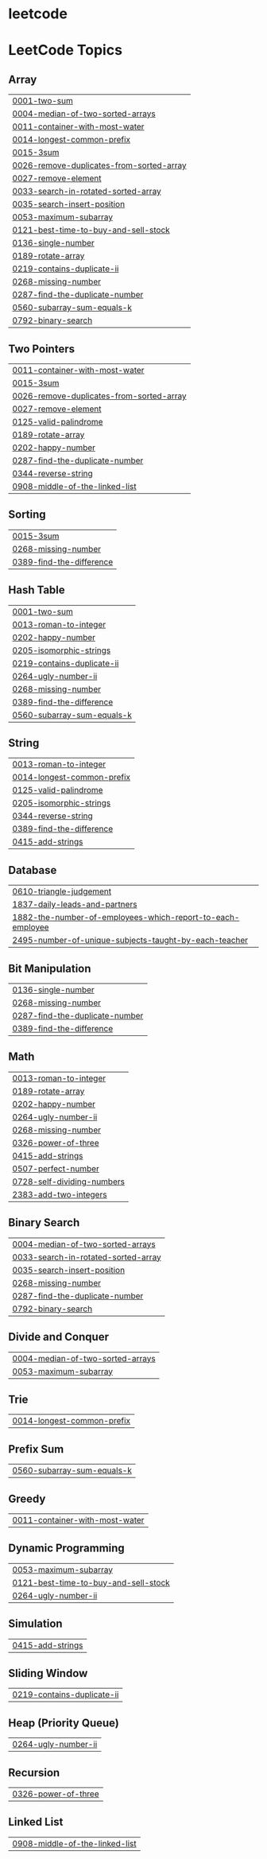 # leetcode
<!---LeetCode Topics Start-->
# LeetCode Topics
## Array
|  |
| ------- |
| [0001-two-sum](https://github.com/Sugunachenamallu/leetcode/tree/master/0001-two-sum) |
| [0004-median-of-two-sorted-arrays](https://github.com/Sugunachenamallu/leetcode/tree/master/0004-median-of-two-sorted-arrays) |
| [0011-container-with-most-water](https://github.com/Sugunachenamallu/leetcode/tree/master/0011-container-with-most-water) |
| [0014-longest-common-prefix](https://github.com/Sugunachenamallu/leetcode/tree/master/0014-longest-common-prefix) |
| [0015-3sum](https://github.com/Sugunachenamallu/leetcode/tree/master/0015-3sum) |
| [0026-remove-duplicates-from-sorted-array](https://github.com/Sugunachenamallu/leetcode/tree/master/0026-remove-duplicates-from-sorted-array) |
| [0027-remove-element](https://github.com/Sugunachenamallu/leetcode/tree/master/0027-remove-element) |
| [0033-search-in-rotated-sorted-array](https://github.com/Sugunachenamallu/leetcode/tree/master/0033-search-in-rotated-sorted-array) |
| [0035-search-insert-position](https://github.com/Sugunachenamallu/leetcode/tree/master/0035-search-insert-position) |
| [0053-maximum-subarray](https://github.com/Sugunachenamallu/leetcode/tree/master/0053-maximum-subarray) |
| [0121-best-time-to-buy-and-sell-stock](https://github.com/Sugunachenamallu/leetcode/tree/master/0121-best-time-to-buy-and-sell-stock) |
| [0136-single-number](https://github.com/Sugunachenamallu/leetcode/tree/master/0136-single-number) |
| [0189-rotate-array](https://github.com/Sugunachenamallu/leetcode/tree/master/0189-rotate-array) |
| [0219-contains-duplicate-ii](https://github.com/Sugunachenamallu/leetcode/tree/master/0219-contains-duplicate-ii) |
| [0268-missing-number](https://github.com/Sugunachenamallu/leetcode/tree/master/0268-missing-number) |
| [0287-find-the-duplicate-number](https://github.com/Sugunachenamallu/leetcode/tree/master/0287-find-the-duplicate-number) |
| [0560-subarray-sum-equals-k](https://github.com/Sugunachenamallu/leetcode/tree/master/0560-subarray-sum-equals-k) |
| [0792-binary-search](https://github.com/Sugunachenamallu/leetcode/tree/master/0792-binary-search) |
## Two Pointers
|  |
| ------- |
| [0011-container-with-most-water](https://github.com/Sugunachenamallu/leetcode/tree/master/0011-container-with-most-water) |
| [0015-3sum](https://github.com/Sugunachenamallu/leetcode/tree/master/0015-3sum) |
| [0026-remove-duplicates-from-sorted-array](https://github.com/Sugunachenamallu/leetcode/tree/master/0026-remove-duplicates-from-sorted-array) |
| [0027-remove-element](https://github.com/Sugunachenamallu/leetcode/tree/master/0027-remove-element) |
| [0125-valid-palindrome](https://github.com/Sugunachenamallu/leetcode/tree/master/0125-valid-palindrome) |
| [0189-rotate-array](https://github.com/Sugunachenamallu/leetcode/tree/master/0189-rotate-array) |
| [0202-happy-number](https://github.com/Sugunachenamallu/leetcode/tree/master/0202-happy-number) |
| [0287-find-the-duplicate-number](https://github.com/Sugunachenamallu/leetcode/tree/master/0287-find-the-duplicate-number) |
| [0344-reverse-string](https://github.com/Sugunachenamallu/leetcode/tree/master/0344-reverse-string) |
| [0908-middle-of-the-linked-list](https://github.com/Sugunachenamallu/leetcode/tree/master/0908-middle-of-the-linked-list) |
## Sorting
|  |
| ------- |
| [0015-3sum](https://github.com/Sugunachenamallu/leetcode/tree/master/0015-3sum) |
| [0268-missing-number](https://github.com/Sugunachenamallu/leetcode/tree/master/0268-missing-number) |
| [0389-find-the-difference](https://github.com/Sugunachenamallu/leetcode/tree/master/0389-find-the-difference) |
## Hash Table
|  |
| ------- |
| [0001-two-sum](https://github.com/Sugunachenamallu/leetcode/tree/master/0001-two-sum) |
| [0013-roman-to-integer](https://github.com/Sugunachenamallu/leetcode/tree/master/0013-roman-to-integer) |
| [0202-happy-number](https://github.com/Sugunachenamallu/leetcode/tree/master/0202-happy-number) |
| [0205-isomorphic-strings](https://github.com/Sugunachenamallu/leetcode/tree/master/0205-isomorphic-strings) |
| [0219-contains-duplicate-ii](https://github.com/Sugunachenamallu/leetcode/tree/master/0219-contains-duplicate-ii) |
| [0264-ugly-number-ii](https://github.com/Sugunachenamallu/leetcode/tree/master/0264-ugly-number-ii) |
| [0268-missing-number](https://github.com/Sugunachenamallu/leetcode/tree/master/0268-missing-number) |
| [0389-find-the-difference](https://github.com/Sugunachenamallu/leetcode/tree/master/0389-find-the-difference) |
| [0560-subarray-sum-equals-k](https://github.com/Sugunachenamallu/leetcode/tree/master/0560-subarray-sum-equals-k) |
## String
|  |
| ------- |
| [0013-roman-to-integer](https://github.com/Sugunachenamallu/leetcode/tree/master/0013-roman-to-integer) |
| [0014-longest-common-prefix](https://github.com/Sugunachenamallu/leetcode/tree/master/0014-longest-common-prefix) |
| [0125-valid-palindrome](https://github.com/Sugunachenamallu/leetcode/tree/master/0125-valid-palindrome) |
| [0205-isomorphic-strings](https://github.com/Sugunachenamallu/leetcode/tree/master/0205-isomorphic-strings) |
| [0344-reverse-string](https://github.com/Sugunachenamallu/leetcode/tree/master/0344-reverse-string) |
| [0389-find-the-difference](https://github.com/Sugunachenamallu/leetcode/tree/master/0389-find-the-difference) |
| [0415-add-strings](https://github.com/Sugunachenamallu/leetcode/tree/master/0415-add-strings) |
## Database
|  |
| ------- |
| [0610-triangle-judgement](https://github.com/Sugunachenamallu/leetcode/tree/master/0610-triangle-judgement) |
| [1837-daily-leads-and-partners](https://github.com/Sugunachenamallu/leetcode/tree/master/1837-daily-leads-and-partners) |
| [1882-the-number-of-employees-which-report-to-each-employee](https://github.com/Sugunachenamallu/leetcode/tree/master/1882-the-number-of-employees-which-report-to-each-employee) |
| [2495-number-of-unique-subjects-taught-by-each-teacher](https://github.com/Sugunachenamallu/leetcode/tree/master/2495-number-of-unique-subjects-taught-by-each-teacher) |
## Bit Manipulation
|  |
| ------- |
| [0136-single-number](https://github.com/Sugunachenamallu/leetcode/tree/master/0136-single-number) |
| [0268-missing-number](https://github.com/Sugunachenamallu/leetcode/tree/master/0268-missing-number) |
| [0287-find-the-duplicate-number](https://github.com/Sugunachenamallu/leetcode/tree/master/0287-find-the-duplicate-number) |
| [0389-find-the-difference](https://github.com/Sugunachenamallu/leetcode/tree/master/0389-find-the-difference) |
## Math
|  |
| ------- |
| [0013-roman-to-integer](https://github.com/Sugunachenamallu/leetcode/tree/master/0013-roman-to-integer) |
| [0189-rotate-array](https://github.com/Sugunachenamallu/leetcode/tree/master/0189-rotate-array) |
| [0202-happy-number](https://github.com/Sugunachenamallu/leetcode/tree/master/0202-happy-number) |
| [0264-ugly-number-ii](https://github.com/Sugunachenamallu/leetcode/tree/master/0264-ugly-number-ii) |
| [0268-missing-number](https://github.com/Sugunachenamallu/leetcode/tree/master/0268-missing-number) |
| [0326-power-of-three](https://github.com/Sugunachenamallu/leetcode/tree/master/0326-power-of-three) |
| [0415-add-strings](https://github.com/Sugunachenamallu/leetcode/tree/master/0415-add-strings) |
| [0507-perfect-number](https://github.com/Sugunachenamallu/leetcode/tree/master/0507-perfect-number) |
| [0728-self-dividing-numbers](https://github.com/Sugunachenamallu/leetcode/tree/master/0728-self-dividing-numbers) |
| [2383-add-two-integers](https://github.com/Sugunachenamallu/leetcode/tree/master/2383-add-two-integers) |
## Binary Search
|  |
| ------- |
| [0004-median-of-two-sorted-arrays](https://github.com/Sugunachenamallu/leetcode/tree/master/0004-median-of-two-sorted-arrays) |
| [0033-search-in-rotated-sorted-array](https://github.com/Sugunachenamallu/leetcode/tree/master/0033-search-in-rotated-sorted-array) |
| [0035-search-insert-position](https://github.com/Sugunachenamallu/leetcode/tree/master/0035-search-insert-position) |
| [0268-missing-number](https://github.com/Sugunachenamallu/leetcode/tree/master/0268-missing-number) |
| [0287-find-the-duplicate-number](https://github.com/Sugunachenamallu/leetcode/tree/master/0287-find-the-duplicate-number) |
| [0792-binary-search](https://github.com/Sugunachenamallu/leetcode/tree/master/0792-binary-search) |
## Divide and Conquer
|  |
| ------- |
| [0004-median-of-two-sorted-arrays](https://github.com/Sugunachenamallu/leetcode/tree/master/0004-median-of-two-sorted-arrays) |
| [0053-maximum-subarray](https://github.com/Sugunachenamallu/leetcode/tree/master/0053-maximum-subarray) |
## Trie
|  |
| ------- |
| [0014-longest-common-prefix](https://github.com/Sugunachenamallu/leetcode/tree/master/0014-longest-common-prefix) |
## Prefix Sum
|  |
| ------- |
| [0560-subarray-sum-equals-k](https://github.com/Sugunachenamallu/leetcode/tree/master/0560-subarray-sum-equals-k) |
## Greedy
|  |
| ------- |
| [0011-container-with-most-water](https://github.com/Sugunachenamallu/leetcode/tree/master/0011-container-with-most-water) |
## Dynamic Programming
|  |
| ------- |
| [0053-maximum-subarray](https://github.com/Sugunachenamallu/leetcode/tree/master/0053-maximum-subarray) |
| [0121-best-time-to-buy-and-sell-stock](https://github.com/Sugunachenamallu/leetcode/tree/master/0121-best-time-to-buy-and-sell-stock) |
| [0264-ugly-number-ii](https://github.com/Sugunachenamallu/leetcode/tree/master/0264-ugly-number-ii) |
## Simulation
|  |
| ------- |
| [0415-add-strings](https://github.com/Sugunachenamallu/leetcode/tree/master/0415-add-strings) |
## Sliding Window
|  |
| ------- |
| [0219-contains-duplicate-ii](https://github.com/Sugunachenamallu/leetcode/tree/master/0219-contains-duplicate-ii) |
## Heap (Priority Queue)
|  |
| ------- |
| [0264-ugly-number-ii](https://github.com/Sugunachenamallu/leetcode/tree/master/0264-ugly-number-ii) |
## Recursion
|  |
| ------- |
| [0326-power-of-three](https://github.com/Sugunachenamallu/leetcode/tree/master/0326-power-of-three) |
## Linked List
|  |
| ------- |
| [0908-middle-of-the-linked-list](https://github.com/Sugunachenamallu/leetcode/tree/master/0908-middle-of-the-linked-list) |
<!---LeetCode Topics End-->